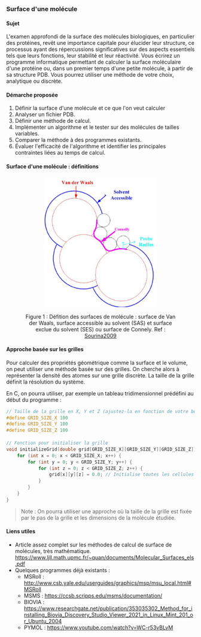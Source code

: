 ### Surface d'une molécule

#### Sujet
L'examen approfondi de la surface des molécules biologiques, en particulier des protéines, revêt une importance capitale pour élucider leur structure, ce processus ayant des répercussions significatives sur des aspects essentiels tels que leurs fonctions, leur stabilité et leur réactivité. Vous écrirez un programme informatique permettant de calculer la surface moléculaire d'une protéine ou, dans un premier temps d'une petite molécule, à partir de sa structure PDB. Vous pourrez utiliser une méthode de votre choix, analytique ou discrète.

#### Démarche proposée
1. Définir la surface d'une molécule et ce que l'on veut calculer
2. Analyser un fichier PDB.
3. Définir une méthode de calcul.
4. Implémenter un algorithme et le tester sur des molécules de tailles variables.
5. Comparer la méthode à des programmes existants.
6. Évaluer l'efficacité de l'algorithme et identifier les principales contraintes liées au temps de calcul.

#### Surface d'une molécule : définitions

<figure align="center"><div style="text-align:center; width:300px;margin: 0 auto">

![Legende](figures/surfaces_def.png)
</div><figcaption>Figure 1 : Défition des surfaces de molécule : surface de Van der Waals, surface accessible au solvent (SAS) et surface exclue du solvent (SES) ou surface de Connely. Ref : <a href="https://doi.org/10.1007/978-3-642-03270-7_8">Sourina2009</a></figcaption></figure>

#### Approche basée sur les grilles
Pour calculer des propriétés géométrique comme la surface et le volume, on peut utiliser une méthode basée sur des grilles. On cherche alors à représenter la densité des atomes sur une grille discrète. La taille de la grille définit la résolution du système.

En C, on pourra utiliser, par exemple un tableau tridimensionnel prédéfini au début du programme :

```C
// Taille de la grille en X, Y et Z (ajustez-la en fonction de votre besoin)
#define GRID_SIZE_X 100
#define GRID_SIZE_Y 100
#define GRID_SIZE_Z 100

// Fonction pour initialiser la grille
void initializeGrid(double grid[GRID_SIZE_X][GRID_SIZE_Y][GRID_SIZE_Z]) {
    for (int x = 0; x < GRID_SIZE_X; x++) {
        for (int y = 0; y < GRID_SIZE_Y; y++) {
            for (int z = 0; z < GRID_SIZE_Z; z++) {
                grid[x][y][z] = 0.0; // Initialise toutes les cellules à 0
            }
        }
    }
}
```

> Note : On pourra utiliser une approche où la taille de la grille est fixée par le pas de la grille et les dimensions de la molécule étudiée.

#### Liens utiles
- Article assez complet sur les méthodes de calcul de surface de molécules, très mathématique. https://www.ljll.math.upmc.fr/~quan/documents/Molecular_Surfaces_els.pdf
- Quelques programmes déjà existants :
   - MSRoll : http://www.csb.yale.edu/userguides/graphics/msp/msu_local.html#MSRoll
   - MSMS : https://ccsb.scripps.edu/msms/documentation/
   - BIOVIA : https://www.researchgate.net/publication/353035302_Method_for_installing_Biovia_Discovery_Studio_Viewer_2021_in_Linux_Mint_201_or_Ubuntu_2004
   - PYMOL : https://www.youtube.com/watch?v=WC-r53vBLvM
